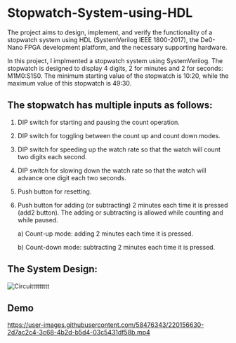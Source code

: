 # Stopwatch-System-using-HDL
The project aims to design, implement, and verify the functionality of a stopwatch system using HDL (SystemVerilog IEEE 1800-2017), the De0-Nano FPGA development platform, and the necessary supporting hardware.


In this project, I implmented a stopwatch system using SystemVerilog. The stopwatch is designed to display 4 digits, 2 for minutes and 2 for seconds: M1M0:S1S0. The minimum starting value of the stopwatch is 10:20, while the maximum value of this stopwatch is 49:30. 

## The stopwatch has multiple inputs as follows:
1) DIP switch for starting and pausing the count operation. 
2) DIP switch for toggling between the count up and count down modes. 
3) DIP switch for speeding up the watch rate so that the watch will count two digits each second.
4) DIP switch for slowing down the watch rate so that the watch will advance one digit each two seconds.
5) Push button for resetting.
6) Push button for adding (or subtracting) 2 minutes each time it is pressed (add2 button). The adding or subtracting is allowed while counting and while paused.

    a) Count-up mode: adding 2 minutes each time it is pressed.
    
    b) Count-down mode: subtracting 2 minutes each time it is pressed.

## The System Design:
![Circuittttttttt](https://user-images.githubusercontent.com/58476343/220156895-a488efcb-2bc4-416e-8e87-995051a1c0b9.jpg)


## Demo <a name="demo"></a>

https://user-images.githubusercontent.com/58476343/220156630-2d7ac2c4-3c68-4b2d-b5d4-03c5431df58b.mp4

